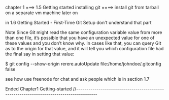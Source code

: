 chapter 1 ===> 1.5 Getting started installing git ====> install git from tarball on a separate vm machine later on


in 1.6 Getting Started - First-Time Git Setup
don't understand that part 

Note
Since Git might read the same configuration variable value from more than one file, it’s possible that you have an unexpected value for one of these values and you don’t know why. In cases like that, you can query Git as to the origin for that value, and it will tell you which configuration file had the final say in setting that value:

$ git config --show-origin rerere.autoUpdate
file:/home/johndoe/.gitconfig	false

see how use freenode for chat and ask people which is in section 1.7

Ended Chapter1 Getting-started
//----------------------------------------------------------------------------------------

